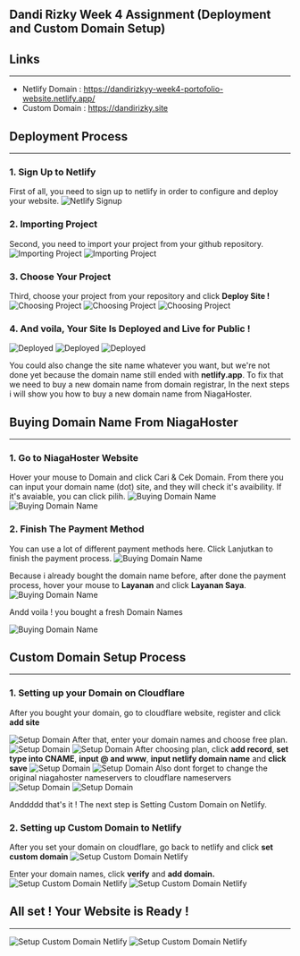 ## Dandi Rizky Week 4 Assignment (Deployment and Custom Domain Setup)

## Links

---

- Netlify Domain : https://dandirizkyy-week4-portofolio-website.netlify.app/
- Custom Domain : https://dandirizky.site

## Deployment Process

---

### 1. Sign Up to Netlify

First of all, you need to sign up to netlify in order to configure and deploy your website.
![Netlify Signup](/assets/1.png)

### 2. Importing Project

Second, you need to import your project from your github repository.
![Importing Project](/assets/2.png)
![Importing Project](/assets/3.png)

### 3. Choose Your Project

Third, choose your project from your repository and click **Deploy Site !**
![Choosing Project](/assets/4.png)
![Choosing Project](/assets/5.png)
![Choosing Project](/assets/6.png)

### 4. And voila, Your Site Is Deployed and Live for Public !

![Deployed](/assets/7.png)
![Deployed](/assets/8.png)
![Deployed](/assets/9.png)

You could also change the site name whatever you want, but we're not done yet because the domain name still ended with **netlify.app**. To fix that we need to buy a new domain name from domain registrar, In the next steps i will show you how to buy a new domain name from NiagaHoster.

## Buying Domain Name From NiagaHoster

---

### 1. Go to NiagaHoster Website

Hover your mouse to Domain and click Cari & Cek Domain. From there you can input your domain name (dot) site, and they will check it's avaibility. If it's avaiable, you can click pilih.
![Buying Domain Name](/assets/10.png)
![Buying Domain Name](/assets/11.png)

### 2. Finish The Payment Method

You can use a lot of different payment methods here. Click Lanjutkan to finish the payment process.
![Buying Domain Name](/assets/12.png)

Because i already bought the domain name before, after done the payment process, hover your mouse to **Layanan** and click **Layanan Saya**.
![Buying Domain Name](/assets/13.png)

Andd voila ! you bought a fresh Domain Names

![Buying Domain Name](/assets/14.png)

## Custom Domain Setup Process

---

### 1. Setting up your Domain on Cloudflare

After you bought your domain, go to cloudflare website, register and click **add site**

![Setup Domain](/assets/15.png)
After that, enter your domain names and choose free plan.
![Setup Domain](/assets/16.png)
![Setup Domain](/assets/17.png)
After choosing plan, click **add record**, **set type into CNAME**, **input @ and www**, **input netlify domain name** and **click save**
![Setup Domain](/assets/18.png)
![Setup Domain](/assets/19.png)
Also dont forget to change the original niagahoster nameservers to cloudflare nameservers
![Setup Domain](/assets/20.png)
![Setup Domain](/assets/21.png)

Anddddd that's it ! The next step is Setting Custom Domain on Netlify.

### 2. Setting up Custom Domain to Netlify

After you set your domain on cloudflare, go back to netlify and click **set custom domain**
![Setup Custom Domain Netlify](/assets/22.png)

Enter your domain names, click **verify** and **add domain.**
![Setup Custom Domain Netlify](/assets/23.png)
![Setup Custom Domain Netlify](/assets/24.png)

## All set ! Your Website is Ready !

---

![Setup Custom Domain Netlify](/assets/25.png)
![Setup Custom Domain Netlify](/assets/.png)
